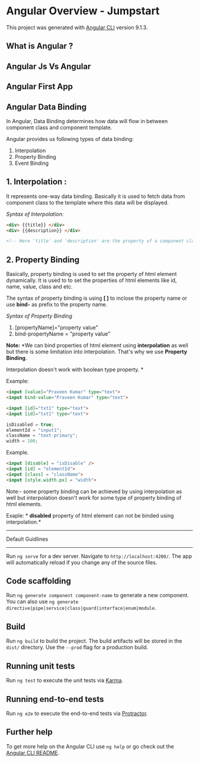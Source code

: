 # Angular Overview - Jumpstart

This project was generated with [Angular CLI](https://github.com/angular/angular-cli) version 9.1.3.

## What is Angular ?

## Angular Js Vs Angular

## Angular First App

## Angular Data Binding
In Angular, Data Binding determines how data will flow in between component class and component template.

Angular provides us following types of data binding:
1. Interpolation
1. Property Binding
1. Event Binding

## 1. Interpolation :
It represents one-way data binding. Basically it is used to fetch data from component class to the template where this data will be displayed.

*Syntax of Interpolation:*
```html
<div> {{title}} </div>
<div> {{description}} </div>

<!-- Here 'title' and 'description' are the property of a component class  --/>
```

## 2. Property Binding
Basically, property binding is used to set the property of html element dynamically. It is used to to set the properties of html elements like id, name, value, class and etc. 

The syntax of property binding is using **[ ]** to inclose the property name or use **bind-** as prefix to the property name.

*Syntax of Property Binding*
1. [propertyName]="property value"
1. bind-propertyName = "property value"

**Note:** *We can bind properties of html element using **interpolation** as well but there is some limitation into interpolation. That's why we use **Property Binding**.

Interpolation doesn't work with boolean type property.
*

Example:

```html
<input [value]="Praveen Kumar" type="text">
<input bind-value="Praveen Kumar" type="text">

<input [id]="txt1" type="text">
<input [id]="txt1" type="text">

```


```typescript
isDisabled = true;
elementId = "input1";
className = "text-primary";
width = 100;
```

Example. 
```HTML
<input [disable] = "isDisable" />
<input [id] = "elementId">
<input [class] = "className">
<input [style.width.px] = "width">
```

Note:- some property binding can be achieved by using interpolation as well but interpolation doesn't work for some type of property binding of html elements.

Exaple: * **disabled** property of html element can not be binded using interpolation.*







---

Default Guidlines

---

Run `ng serve` for a dev server. Navigate to `http://localhost:4200/`. The app will automatically reload if you change any of the source files.

## Code scaffolding

Run `ng generate component component-name` to generate a new component. You can also use `ng generate directive|pipe|service|class|guard|interface|enum|module`.

## Build

Run `ng build` to build the project. The build artifacts will be stored in the `dist/` directory. Use the `--prod` flag for a production build.

## Running unit tests

Run `ng test` to execute the unit tests via [Karma](https://karma-runner.github.io).

## Running end-to-end tests

Run `ng e2e` to execute the end-to-end tests via [Protractor](http://www.protractortest.org/).

## Further help

To get more help on the Angular CLI use `ng help` or go check out the [Angular CLI README](https://github.com/angular/angular-cli/blob/master/README.md).
